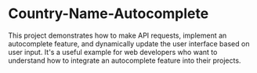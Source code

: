 # Country-Name-Autocomplete
This project demonstrates how to make API requests, implement an autocomplete feature, and dynamically update the user interface based on user input. It's a useful example for web developers who want to understand how to integrate an autocomplete feature into their projects.
